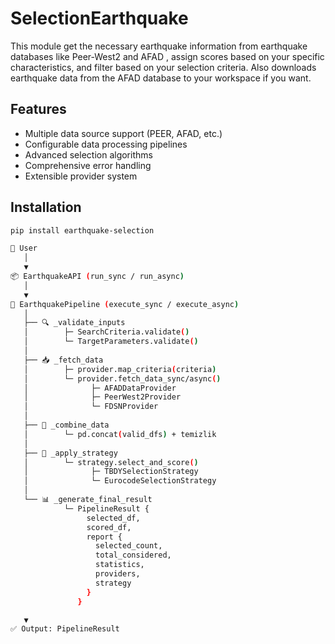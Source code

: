 # SelectionEarthquake
This module get the necessary earthquake information from earthquake databases like Peer-West2 and AFAD , assign scores based on your specific characteristics, and filter based on your selection criteria. Also downloads earthquake data from the AFAD database to your workspace if you want.

## Features

- Multiple data source support (PEER, AFAD, etc.)
- Configurable data processing pipelines
- Advanced selection algorithms
- Comprehensive error handling
- Extensible provider system

## Installation

```bash
pip install earthquake-selection

👤 User
   │
   ▼
📦 EarthquakeAPI (run_sync / run_async)
   │
   ▼
🚀 EarthquakePipeline (execute_sync / execute_async)
   │
   ├── 🔍 _validate_inputs
   │        ├─ SearchCriteria.validate()
   │        └─ TargetParameters.validate()
   │
   ├── 📥 _fetch_data
   │        ├─ provider.map_criteria(criteria)
   │        └─ provider.fetch_data_sync/async()
   │              ├─ AFADDataProvider
   │              ├─ PeerWest2Provider
   │              └─ FDSNProvider
   │
   ├── 🔗 _combine_data
   │        └─ pd.concat(valid_dfs) + temizlik
   │
   ├── 🎯 _apply_strategy
   │        └─ strategy.select_and_score()
   │              ├─ TBDYSelectionStrategy
   │              └─ EurocodeSelectionStrategy
   │
   └── 📊 _generate_final_result
            └─ PipelineResult {
                 selected_df,
                 scored_df,
                 report {
                   selected_count,
                   total_considered,
                   statistics,
                   providers,
                   strategy
                 }
               }

   ▼
✅ Output: PipelineResult
